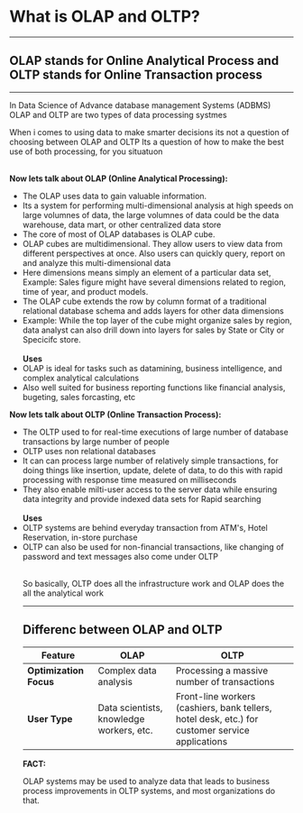 # What is OLAP and OLTP?
<hr>

## OLAP stands for Online Analytical Process and OLTP stands for Online Transaction process

<hr>


<p>In Data Science of Advance database management Systems (ADBMS) OLAP and OLTP are two types of data processing systmes </p>
<p>When i comes to using data to make smarter decisions its not a question of choosing between OLAP and OLTP
Its a question of how to make the best use of both processing, for you situatuon</p>
<br>
<b>Now lets talk about OLAP (Online Analytical Processing):</b><br>

<ul>
<li>The OLAP uses data to gain valuable information.</li>
<li>Its a system for performing multi-dimensional analysis at high speeds on large volumnes of data, the large volumnes of data could be the data warehouse, data mart, or other centralized data store</li>
<li>The core of most of OLAP databases is OLAP cube.</li>
<li>OLAP cubes are multidimensional. They allow users to view data from different perspectives at once. Also users can quickly query, report on and analyze this multi-dimensional data</li>
<li>Here dimensions means simply an element of a particular data set, Example: Sales figure might have several dimensions related to region, time of year, and product models.</li>
<li>The OLAP cube extends the row by column format of a traditional relational database schema and adds layers for other data dimensions</li>
<li>Example: While the top layer of the cube might organize sales by region, data analyst can also drill down into layers for sales by State or City or Specicifc store.</li>
<br>
<b>Uses</b>

<li>OLAP is ideal for tasks such as datamining, business intelligence, and complex analytical calculations</li>
<li>Also well suited for business reporting functions like financial analysis, bugeting, sales forcasting, etc</li>


</ul>


<b>Now lets talk about OLTP (Online Transaction Process):</b><br>

<ul>
<li>The OLTP used to for real-time executions of large number of database transactions by large number of people</li>
<li>OLTP uses non relational databases</li>
<li>It can can process large number of relatively simple transactions, for doing things like insertion, update, delete of data, to do this with rapid processing with response time measured on milliseconds</li>
<li>They also enable milti-user access to the server data while ensuring data integrity and provide indexed data sets for Rapid searching </li>
<br>
<b>Uses</b>
<li>OLTP systems are behind everyday transaction from ATM's, Hotel Reservation, in-store purchase</li>
<li>OLTP can also be used for non-financial transactions, like changing of password and text messages also come under OLTP</li>
<br>

<p> So basically, OLTP does all the infrastructure work and OLAP does the all the analytical work</p>

<hr>

## Differenc between OLAP and OLTP

| Feature                                   | OLAP                                        | OLTP                                                |
|-------------------------------------------|---------------------------------------------|------------------------------------------------------|
| **Optimization Focus**                    | Complex data analysis                      | Processing a massive number of transactions          |
| **User Type**                             | Data scientists, knowledge workers, etc.    | Front-line workers (cashiers, bank tellers, hotel desk, etc.) for customer service applications|


<b>FACT:</b>
<p>OLAP systems may be used to analyze data that leads to business process improvements in OLTP systems, and most organizations do that.</p>

</ul>


